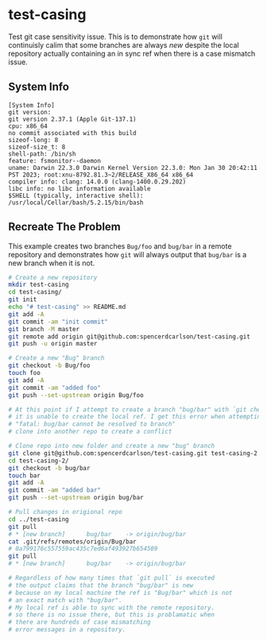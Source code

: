# test-casing
Test git case sensitivity issue.
This is to demonstrate how `git` will continuisly calim that some branches are always _new_ despite the local repository actually containing an in sync ref 
when there is a case mismatch issue.

## System Info
```
[System Info]
git version:
git version 2.37.1 (Apple Git-137.1)
cpu: x86_64
no commit associated with this build
sizeof-long: 8
sizeof-size_t: 8
shell-path: /bin/sh
feature: fsmonitor--daemon
uname: Darwin 22.3.0 Darwin Kernel Version 22.3.0: Mon Jan 30 20:42:11 PST 2023; root:xnu-8792.81.3~2/RELEASE_X86_64 x86_64
compiler info: clang: 14.0.0 (clang-1400.0.29.202)
libc info: no libc information available
$SHELL (typically, interactive shell): /usr/local/Cellar/bash/5.2.15/bin/bash
```

## Recreate The Problem 
This example creates two branches `Bug/foo` and `bug/bar` in a remote repository and demonstrates how `git` will always output that `bug/bar` is a new branch when it is not.

```bash
# Create a new repository
mkdir test-casing
cd test-casing/
git init
echo "# test-casing" >> README.md
git add -A
git commit -am "init commit"
git branch -M master
git remote add origin git@github.com:spencerdcarlson/test-casing.git
git push -u origin master

# Create a new "Bug" branch
git checkout -b Bug/foo
touch foo
git add -A
git commit -am "added foo"
git push --set-upstream origin Bug/foo

# At this point if I attempt to create a branch "bug/bar" with `git checkout -b bug/bar` 
# it is unable to create the local ref. I get this error when attempting to push
# "fatal: bug/bar cannot be resolved to branch"
# clone into another repo to create a conflict

# Clone repo into new folder and create a new "bug" branch
git clone git@github.com:spencerdcarlson/test-casing.git test-casing-2
cd test-casing-2/
git checkout -b bug/bar
touch bar
git add -A
git commit -am "added bar"
git push --set-upstream origin bug/bar

# Pull changes in origional repo
cd ../test-casing
git pull
# * [new branch]      bug/bar    -> origin/bug/bar
cat .git/refs/remotes/origin/Bug/bar
# 0a799176c557559ac435c7ed6af493927b654509
git pull
# * [new branch]      bug/bar    -> origin/bug/bar

# Regardless of how many times that `git pull` is executed
# the output claims that the branch "bug/bar" is new
# because on my local machine the ref is "Bug/bar" which is not 
# an exact match with "bug/bar".
# My local ref is able to sync with the remote repository.
# so there is no issue there, but this is problamatic when 
# there are hundreds of case mismatching 
# error messages in a repository.

